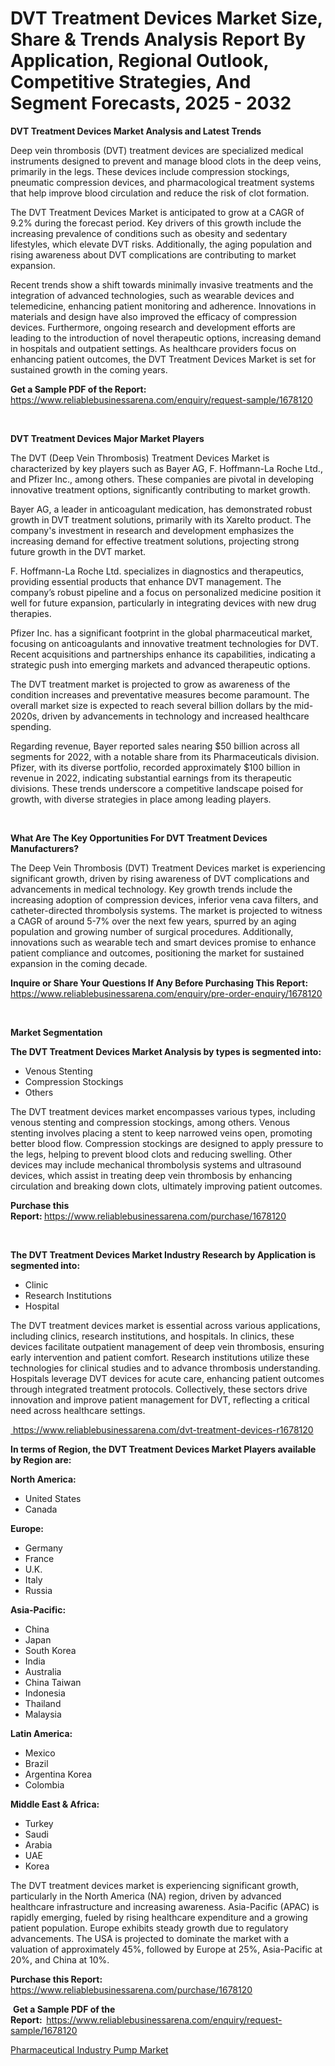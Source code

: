 <p><h1>DVT Treatment Devices Market Size, Share & Trends Analysis Report By Application, Regional Outlook, Competitive Strategies, And Segment Forecasts, 2025 - 2032</h1></p><p><strong>DVT Treatment Devices Market Analysis and Latest Trends</strong></p>
<p><p>Deep vein thrombosis (DVT) treatment devices are specialized medical instruments designed to prevent and manage blood clots in the deep veins, primarily in the legs. These devices include compression stockings, pneumatic compression devices, and pharmacological treatment systems that help improve blood circulation and reduce the risk of clot formation.</p><p>The DVT Treatment Devices Market is anticipated to grow at a CAGR of 9.2% during the forecast period. Key drivers of this growth include the increasing prevalence of conditions such as obesity and sedentary lifestyles, which elevate DVT risks. Additionally, the aging population and rising awareness about DVT complications are contributing to market expansion. </p><p>Recent trends show a shift towards minimally invasive treatments and the integration of advanced technologies, such as wearable devices and telemedicine, enhancing patient monitoring and adherence. Innovations in materials and design have also improved the efficacy of compression devices. Furthermore, ongoing research and development efforts are leading to the introduction of novel therapeutic options, increasing demand in hospitals and outpatient settings. As healthcare providers focus on enhancing patient outcomes, the DVT Treatment Devices Market is set for sustained growth in the coming years.</p></p>
<p><strong>Get a Sample PDF of the Report:&nbsp;</strong> <a href="https://www.reliablebusinessarena.com/enquiry/request-sample/1678120?utm_campaign=2648&utm_medium=2&utm_source=Github&utm_content=ia&utm_term=04032025&utm_id=dvt-treatment-devices">https://www.reliablebusinessarena.com/enquiry/request-sample/1678120</a></p>
<p>&nbsp;</p>
<p><strong>DVT Treatment Devices Major Market Players</strong></p>
<p><p>The DVT (Deep Vein Thrombosis) Treatment Devices Market is characterized by key players such as Bayer AG, F. Hoffmann-La Roche Ltd., and Pfizer Inc., among others. These companies are pivotal in developing innovative treatment options, significantly contributing to market growth.</p><p>Bayer AG, a leader in anticoagulant medication, has demonstrated robust growth in DVT treatment solutions, primarily with its Xarelto product. The company's investment in research and development emphasizes the increasing demand for effective treatment solutions, projecting strong future growth in the DVT market.</p><p>F. Hoffmann-La Roche Ltd. specializes in diagnostics and therapeutics, providing essential products that enhance DVT management. The company’s robust pipeline and a focus on personalized medicine position it well for future expansion, particularly in integrating devices with new drug therapies.</p><p>Pfizer Inc. has a significant footprint in the global pharmaceutical market, focusing on anticoagulants and innovative treatment technologies for DVT. Recent acquisitions and partnerships enhance its capabilities, indicating a strategic push into emerging markets and advanced therapeutic options.</p><p>The DVT treatment market is projected to grow as awareness of the condition increases and preventative measures become paramount. The overall market size is expected to reach several billion dollars by the mid-2020s, driven by advancements in technology and increased healthcare spending.</p><p>Regarding revenue, Bayer reported sales nearing $50 billion across all segments for 2022, with a notable share from its Pharmaceuticals division. Pfizer, with its diverse portfolio, recorded approximately $100 billion in revenue in 2022, indicating substantial earnings from its therapeutic divisions. These trends underscore a competitive landscape poised for growth, with diverse strategies in place among leading players.</p></p>
<p>&nbsp;</p>
<p><strong>What Are The Key Opportunities For DVT Treatment Devices Manufacturers?</strong></p>
<p><p>The Deep Vein Thrombosis (DVT) Treatment Devices market is experiencing significant growth, driven by rising awareness of DVT complications and advancements in medical technology. Key growth trends include the increasing adoption of compression devices, inferior vena cava filters, and catheter-directed thrombolysis systems. The market is projected to witness a CAGR of around 5-7% over the next few years, spurred by an aging population and growing number of surgical procedures. Additionally, innovations such as wearable tech and smart devices promise to enhance patient compliance and outcomes, positioning the market for sustained expansion in the coming decade.</p></p>
<p><strong>Inquire or Share Your Questions If Any Before Purchasing This Report:</strong> <a href="https://www.reliablebusinessarena.com/enquiry/pre-order-enquiry/1678120?utm_campaign=2648&utm_medium=2&utm_source=Github&utm_content=ia&utm_term=04032025&utm_id=dvt-treatment-devices">https://www.reliablebusinessarena.com/enquiry/pre-order-enquiry/1678120</a></p>
<p>&nbsp;</p>
<p><strong>Market Segmentation</strong></p>
<p><strong>The DVT Treatment Devices Market Analysis by types is segmented into:</strong></p>
<p><ul><li>Venous Stenting</li><li>Compression Stockings</li><li>Others</li></ul></p>
<p><p>The DVT treatment devices market encompasses various types, including venous stenting and compression stockings, among others. Venous stenting involves placing a stent to keep narrowed veins open, promoting better blood flow. Compression stockings are designed to apply pressure to the legs, helping to prevent blood clots and reducing swelling. Other devices may include mechanical thrombolysis systems and ultrasound devices, which assist in treating deep vein thrombosis by enhancing circulation and breaking down clots, ultimately improving patient outcomes.</p></p>
<p><strong>Purchase this Report:&nbsp;</strong><a href="https://www.reliablebusinessarena.com/purchase/1678120?utm_campaign=2648&utm_medium=2&utm_source=Github&utm_content=ia&utm_term=04032025&utm_id=dvt-treatment-devices">https://www.reliablebusinessarena.com/purchase/1678120</a></p>
<p>&nbsp;</p>
<p><strong>The DVT Treatment Devices Market Industry Research by Application is segmented into:</strong></p>
<p><ul><li>Clinic</li><li>Research Institutions</li><li>Hospital</li></ul></p>
<p><p>The DVT treatment devices market is essential across various applications, including clinics, research institutions, and hospitals. In clinics, these devices facilitate outpatient management of deep vein thrombosis, ensuring early intervention and patient comfort. Research institutions utilize these technologies for clinical studies and to advance thrombosis understanding. Hospitals leverage DVT devices for acute care, enhancing patient outcomes through integrated treatment protocols. Collectively, these sectors drive innovation and improve patient management for DVT, reflecting a critical need across healthcare settings.</p></p>
<p><a href="https://www.reliablebusinessarena.com/dvt-treatment-devices-r1678120?utm_campaign=2648&utm_medium=2&utm_source=Github&utm_content=ia&utm_term=04032025&utm_id=dvt-treatment-devices">&nbsp;https://www.reliablebusinessarena.com/dvt-treatment-devices-r1678120</a></p>
<p><strong>In terms of Region, the DVT Treatment Devices Market Players available by Region are:</strong></p>
<p>
    <p> <strong> North America: </strong>
        <ul>
            <li>United States</li>
            <li>Canada</li>
        </ul>
        </p> 
    <p> <strong> Europe: </strong>
        <ul>
            <li>Germany</li>
            <li>France</li>
            <li>U.K.</li>
            <li>Italy</li>
            <li>Russia</li>
        </ul>
        </p> 
    <p> <strong> Asia-Pacific: </strong>
        <ul>
            <li>China</li>
            <li>Japan</li>
            <li>South Korea</li>
            <li>India</li>
            <li>Australia</li>
            <li>China Taiwan</li>
            <li>Indonesia</li>
            <li>Thailand</li>
            <li>Malaysia</li>
        </ul>
        </p> 
    <p> <strong> Latin America: </strong>
        <ul>
            <li>Mexico</li>
            <li>Brazil</li>
            <li>Argentina Korea</li>
            <li>Colombia</li>
        </ul>
        </p> 
    <p> <strong> Middle East & Africa: </strong>
        <ul>
            <li>Turkey</li>
            <li>Saudi</li>
            <li>Arabia</li>
            <li>UAE</li>
            <li>Korea</li>
        </ul>
    </p>
    </p>
<p><p>The DVT treatment devices market is experiencing significant growth, particularly in the North America (NA) region, driven by advanced healthcare infrastructure and increasing awareness. Asia-Pacific (APAC) is rapidly emerging, fueled by rising healthcare expenditure and a growing patient population. Europe exhibits steady growth due to regulatory advancements. The USA is projected to dominate the market with a valuation of approximately 45%, followed by Europe at 25%, Asia-Pacific at 20%, and China at 10%.</p></p>
<p><strong>Purchase this Report: </strong><a href="https://www.reliablebusinessarena.com/purchase/1678120?utm_campaign=2648&utm_medium=2&utm_source=Github&utm_content=ia&utm_term=04032025&utm_id=dvt-treatment-devices">https://www.reliablebusinessarena.com/purchase/1678120</a></p>
<p>&nbsp;<strong>Get a Sample PDF of the Report:&nbsp;&nbsp;</strong><a href="https://www.reliablebusinessarena.com/enquiry/request-sample/1678120?utm_campaign=2648&utm_medium=2&utm_source=Github&utm_content=ia&utm_term=04032025&utm_id=dvt-treatment-devices">https://www.reliablebusinessarena.com/enquiry/request-sample/1678120</a></p>
<p><strong></strong></p>
<p><p><a href="https://github.com/pearlinewhite4692/Market-Research-Report-List-1/blob/main/pharmaceutical-industry-pump-market.md?utm_campaign=2648&utm_medium=2&utm_source=Github&utm_content=ia&utm_term=04032025&utm_id=dvt-treatment-devices">Pharmaceutical Industry Pump Market</a></p></p>